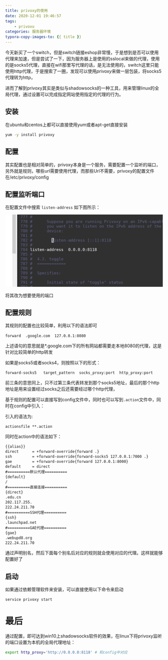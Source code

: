 ```yaml
---
title: privoxy的使用
date: 2020-12-01 19:46:57
tags:
    - privoxu
categories: 服务器环境
typora-copy-images-to: {{ title }}
---
```


今天新买了一个switch，但是switch链接eshop非常慢，于是想到是否可以使用代理来加速，但是尝试了一下，因为服务器上是使用的sslocal来做的代理，使用的是socks5代理，直接在wifi那里写代理的话，是无法使用的，switch这里只能使用http代理，于是搜索了一圈，发现可以使用*privoxy*来做一层包装，将socks5代理转为http，

进而了解到privoxy其实是类似与shadowsocks的一种工具，用来管理linux的全局代理，通过设置可以完成指定网站使用指定的代理的行为。

## 安装
在ubuntu和centos上都可以直接使用yum或者apt-get直接安装

```bash
yum -y install privoxy
```

## 配置
其实配置也是相对简单的，privoxy本身是一个服务，需要配置一个监听的端口，另外就是规则，哪些url需要使用代理，而那些Url不需要，privoxy的配置文件在/etc/privoxy/config

## 配置监听端口
在配置文件中搜索 `listen-address` 如下图所示：

![image-20201201221115318](privoxy的使用/image-20201201221115318.png)

将其改为想要使用的端口



## 配置规则

其规则的配置也比较简单，利用以下的语法即可

```
forward  .google.com  127.0.0.1:8080　
```

上述语句的意思就是*.google.com下的所有网站都需要走本地8080的代理，这是针对比较简单的http转发

如果是socks5或者socks4，则按照以下的形式：

```
forward-socks5   target_pattern  socks_proxy:port  http_proxy:port
```

前三条的意思同上，只不过第三条代表转发到那个socks5地址，最后的那个http地址是用来设置经过socks之后还需要经过哪个http代理，

基于规则的配置可以直接写到config文件中，同时也可以写到`.action`文件中，同时在config中引入：

引入的语法为:

```
actionsfile **.action
```

同时在action中的语法如下：

```
{{alias}}
direct      = +forward-override{forward .}
ssh         = +forward-override{forward-socks5 127.0.0.1:7000 .}
gae         = +forward-override{forward 127.0.0.1:8000} 
default     = direct
#==========默认代理==========
{default}
/
#==========直接连接==========
{direct} 
.edu.cn
202.117.255.
222.24.211.70
#==========SSH代理==========
{ssh}
.launchpad.net
#==========GAE代理==========
{gae}
.webupd8.org
222.24.211.70
```

通过声明别名，然后下面每个别名后对应的规则就会使用对应的代理。这样就能够配置好了

## 启动

如果通过依赖管理软件来安装，可以直接使用以下命令来启动

```bash
service privoxy start
```

# 最后

通过配置，即可达到win10上shadowsocks软件的效果，在linux下将privoxy监听的端口设置为本机的全局代理地址：

```bash
export http_proxy='http://0.0.0.0:8118' # 和config中对应
```

